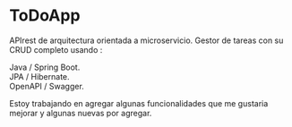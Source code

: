 # ToDoApp

APIrest de arquitectura orientada a microservicio. 
Gestor de tareas con su CRUD completo usando :

Java / Spring Boot.  
JPA / Hibernate.  
OpenAPI / Swagger.  

Estoy trabajando en agregar algunas funcionalidades que me gustaria mejorar y algunas nuevas por agregar.
